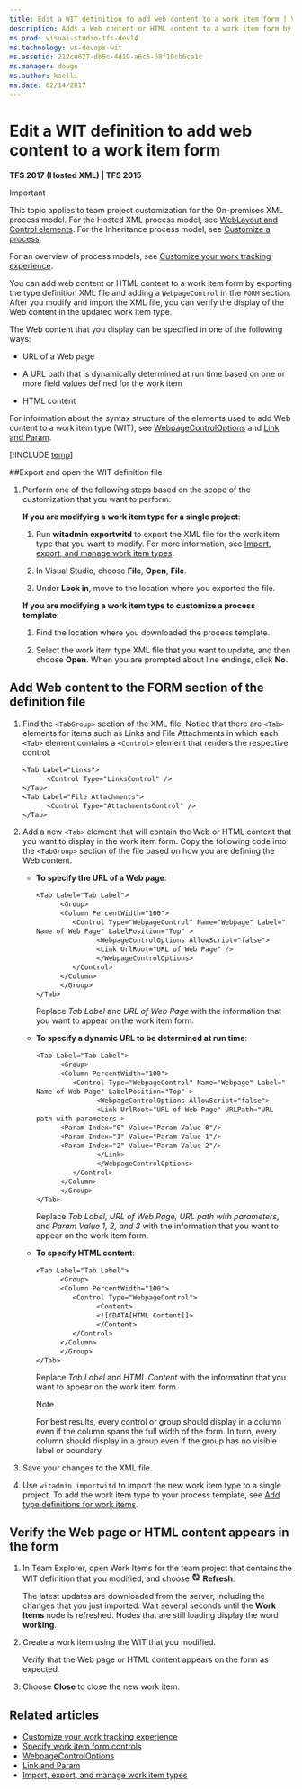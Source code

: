 ```yaml
---
title: Edit a WIT definition to add web content to a work item form | VSTS & TFS
description: Adds a Web content or HTML content to a work item form by exporting the type definition XML file and adding a WebpageControl in the FORM section - Team Foundation Server (TFS)
ms.prod: visual-studio-tfs-dev14
ms.technology: vs-devops-wit
ms.assetid: 212ce627-db5c-4d19-a6c5-68f10cb6ca1c
ms.manager: douge
ms.author: kaelli
ms.date: 02/14/2017
---
```


# Edit a WIT definition to add web content to a work item form

<p><b>TFS 2017 (Hosted XML) | TFS 2015 </b></p>

> [!IMPORTANT]  
> This topic applies to team project customization for the On-premises XML process model. For the Hosted XML process model, see [WebLayout and Control elements](weblayout-xml-elements.md). For the Inheritance process model, see [Customize a process](../process/customize-process.md).
>
> For an overview of process models, see [Customize your work tracking experience](../customize-work.md).  

You can add web content or HTML content to a work item form by exporting the type definition XML file and adding a `WebpageControl` in the `FORM` section. After you modify and import the XML file, you can verify the display of the Web content in the updated work item type.  
  
The Web content that you display can be specified in one of the following ways:  
  
-   URL of a Web page  
  
-   A URL path that is dynamically determined at run time based on one or more field values defined for the work item  
  
-   HTML content  
  
For information about the syntax structure of the elements used to add Web content to a work item type (WIT), see [WebpageControlOptions](webpagecontroloptions-xml-elements-reference.md) and [Link and Param](link-param-xml-elements-reference.md).  
  

[!INCLUDE [temp](../../_shared/update-xml-wit.md)] 
  
  
<a name="Export"></a> 
##Export and open the WIT definition file  
  
1.  Perform one of the following steps based on the scope of the customization that you want to perform:  
  
     **If you are modifying a work item type for a single project**:  
  
    1.  Run **witadmin exportwitd** to export the XML file for the work item type that you want to modify. For more information, see [Import, export, and manage work item types](witadmin/witadmin-import-export-manage-wits.md).  
  
    2.  In Visual Studio, choose **File**, **Open**, **File**.  
  
    3.  Under **Look in**, move to the location where you exported the file.  
  
	**If you are modifying a work item type to customize a process template**:  
  
    1.  Find the location where you downloaded the process template.  
  
    2.  Select the work item type XML file that you want to update, and then choose **Open**. When you are prompted about line endings, click **No**.  
  
<a name="AddWebContent"></a> 
## Add Web content to the FORM section of the definition file  
  
1.  Find the `<TabGroup>` section of the XML file. Notice that there are `<Tab>` elements for items such as Links and File Attachments in which each `<Tab>` element contains a `<Control>` element that renders the respective control.  
  
    ```  
    <Tab Label="Links">  
          <Control Type="LinksControl" />  
    </Tab>  
    <Tab Label="File Attachments">  
          <Control Type="AttachmentsControl" />  
    </Tab>  
    ```  
  
2.  Add a new `<Tab>` element that will contain the Web or HTML content that you want to display in the work item form. Copy the following code into the `<TabGroup>` section of the file based on how you are defining the Web content.  
  
    -   **To specify the URL of a Web page**:  
  
        ```  
        <Tab Label="Tab Label">  
              <Group>  
              <Column PercentWidth="100">  
                 <Control Type="WebpageControl" Name="Webpage" Label=" Name of Web Page" LabelPosition="Top" >  
                       <WebpageControlOptions AllowScript="false">  
                       <Link UrlRoot="URL of Web Page" />  
                       </WebpageControlOptions>  
                 </Control>  
              </Column>  
              </Group>  
        </Tab>  
        ```  
  
         Replace *Tab Label* and *URL of Web Page* with the information that you want to appear on the work item form.  
  
    -   **To specify a dynamic URL to be determined at run time**:  
  
        ```  
        <Tab Label="Tab Label">  
              <Group>  
              <Column PercentWidth="100">  
                 <Control Type="WebpageControl" Name="Webpage" Label=" Name of Web Page" LabelPosition="Top" >  
                       <WebpageControlOptions AllowScript="false">  
                       <Link UrlRoot="URL of Web Page" URLPath="URL path with parameters >  
              <Param Index="0" Value="Param Value 0"/>  
              <Param Index="1" Value="Param Value 1"/>  
              <Param Index="2" Value="Param Value 2"/>  
                       </Link>  
                       </WebpageControlOptions>  
                 </Control>  
              </Column>  
              </Group>  
        </Tab>  
        ```  
  
         Replace *Tab Label*, *URL of Web Page, URL path with parameters*, and *Param Value 1, 2, and 3* with the information that you want to appear on the work item form.  
  
    -   **To specify HTML content**:  
  
        ```  
        <Tab Label="Tab Label">  
              <Group>  
              <Column PercentWidth="100">  
                 <Control Type="WebpageControl">  
                       <Content>  
                       <![CDATA[HTML Content]]>  
                       </Content>  
                 </Control>  
              </Column>  
              </Group>  
        </Tab>  
        ```  
  
         Replace *Tab Label* and *HTML Content* with the information that you want to appear on the work item form.  
  
        > [!NOTE]  
        > For best results, every control or group should display in a column even if the column spans the full width of the form. In turn, every column should display in a group even if the group has no visible label or boundary.  
  
3.  Save your changes to the XML file.  
  
4.  Use `witadmin importwitd` to import the new work item type to a single project. To add the work item type to your process template, see [Add type definitions for work items](process-templates/add-wit-definitions-process-template.md).  
  
<a name="Verify"></a> 
## Verify the Web page or HTML content appears in the form  
  
1.  In Team Explorer, open Work Items for the team project that contains the WIT definition that you modified, and choose ![Refresh](_img/icon_refreshnode.png "Icon_refreshNode") **Refresh**.  
  
     The latest updates are downloaded from the server, including the changes that you just imported. Wait several seconds until the **Work Items** node is refreshed. Nodes that are still loading display the word **working**.  
  
2.  Create a work item using the WIT that you modified.  
  
     Verify that the Web page or HTML content appears on the form as expected.  
  
3.  Choose **Close** to close the new work item.  
  
## Related articles   
-  [Customize your work tracking experience](../customize-work.md)   
-  [Specify work item form controls](specify-work-item-form-controls.md)   
-  [WebpageControlOptions](webpagecontroloptions-xml-elements-reference.md)   
-  [Link and Param](link-param-xml-elements-reference.md)   
-  [Import, export, and manage work item types](witadmin/witadmin-import-export-manage-wits.md)